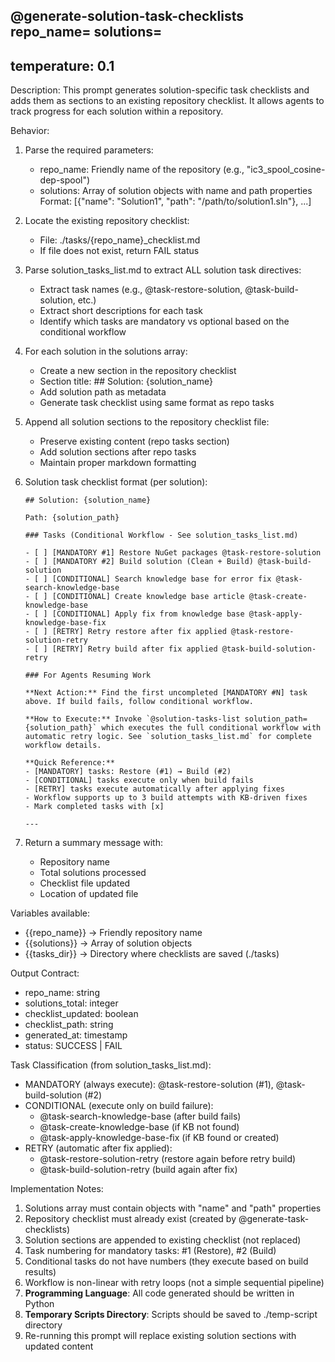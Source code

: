 @generate-solution-task-checklists repo_name=<required> solutions=<required>
---
temperature: 0.1
---

Description:
This prompt generates solution-specific task checklists and adds them as sections to an existing repository checklist.
It allows agents to track progress for each solution within a repository.

Behavior:
1. Parse the required parameters:
   - repo_name: Friendly name of the repository (e.g., "ic3_spool_cosine-dep-spool")
   - solutions: Array of solution objects with name and path properties
     Format: [{"name": "Solution1", "path": "/path/to/solution1.sln"}, ...]

2. Locate the existing repository checklist:
   - File: ./tasks/{repo_name}_checklist.md
   - If file does not exist, return FAIL status

3. Parse solution_tasks_list.md to extract ALL solution task directives:
   - Extract task names (e.g., @task-restore-solution, @task-build-solution, etc.)
   - Extract short descriptions for each task
   - Identify which tasks are mandatory vs optional based on the conditional workflow

4. For each solution in the solutions array:
   - Create a new section in the repository checklist
   - Section title: ## Solution: {solution_name}
   - Add solution path as metadata
   - Generate task checklist using same format as repo tasks

5. Append all solution sections to the repository checklist file:
   - Preserve existing content (repo tasks section)
   - Add solution sections after repo tasks
   - Maintain proper markdown formatting

6. Solution task checklist format (per solution):
   ```
   ## Solution: {solution_name}
   
   Path: {solution_path}
   
   ### Tasks (Conditional Workflow - See solution_tasks_list.md)
   
   - [ ] [MANDATORY #1] Restore NuGet packages @task-restore-solution
   - [ ] [MANDATORY #2] Build solution (Clean + Build) @task-build-solution
   - [ ] [CONDITIONAL] Search knowledge base for error fix @task-search-knowledge-base
   - [ ] [CONDITIONAL] Create knowledge base article @task-create-knowledge-base
   - [ ] [CONDITIONAL] Apply fix from knowledge base @task-apply-knowledge-base-fix
   - [ ] [RETRY] Retry restore after fix applied @task-restore-solution-retry
   - [ ] [RETRY] Retry build after fix applied @task-build-solution-retry
   
   ### For Agents Resuming Work
   
   **Next Action:** Find the first uncompleted [MANDATORY #N] task above. If build fails, follow conditional workflow.
   
   **How to Execute:** Invoke `@solution-tasks-list solution_path={solution_path}` which executes the full conditional workflow with automatic retry logic. See `solution_tasks_list.md` for complete workflow details.
   
   **Quick Reference:**
   - [MANDATORY] tasks: Restore (#1) → Build (#2) 
   - [CONDITIONAL] tasks execute only when build fails
   - [RETRY] tasks execute automatically after applying fixes
   - Workflow supports up to 3 build attempts with KB-driven fixes
   - Mark completed tasks with [x]
   
   ---
   ```

7. Return a summary message with:
   - Repository name
   - Total solutions processed
   - Checklist file updated
   - Location of updated file

Variables available:
- {{repo_name}} → Friendly repository name
- {{solutions}} → Array of solution objects
- {{tasks_dir}} → Directory where checklists are saved (./tasks)

Output Contract:
- repo_name: string
- solutions_total: integer
- checklist_updated: boolean
- checklist_path: string
- generated_at: timestamp
- status: SUCCESS | FAIL

Task Classification (from solution_tasks_list.md):
- MANDATORY (always execute): @task-restore-solution (#1), @task-build-solution (#2)
- CONDITIONAL (execute only on build failure):
  - @task-search-knowledge-base (after build fails)
  - @task-create-knowledge-base (if KB not found)
  - @task-apply-knowledge-base-fix (if KB found or created)
- RETRY (automatic after fix applied):
  - @task-restore-solution-retry (restore again before retry build)
  - @task-build-solution-retry (build again after fix)

Implementation Notes:
1. Solutions array must contain objects with "name" and "path" properties
2. Repository checklist must already exist (created by @generate-task-checklists)
3. Solution sections are appended to existing checklist (not replaced)
4. Task numbering for mandatory tasks: #1 (Restore), #2 (Build)
5. Conditional tasks do not have numbers (they execute based on build results)
6. Workflow is non-linear with retry loops (not a simple sequential pipeline)
7. **Programming Language**: All code generated should be written in Python
8. **Temporary Scripts Directory**: Scripts should be saved to ./temp-script directory
9. Re-running this prompt will replace existing solution sections with updated content
